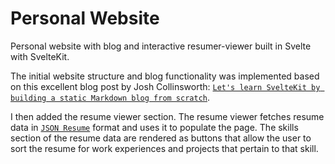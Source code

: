 # Personal Website

Personal website with blog and interactive resumer-viewer built in Svelte with SvelteKit.

The initial website structure and blog functionality was implemented based on this excellent blog post by Josh Collinsworth: [`Let's learn SvelteKit by building a static Markdown blog from scratch`](https://joshcollinsworth.com/blog/build-static-sveltekit-markdown-blog).

I then added the resume viewer section. The resume viewer fetches resume data in [`JSON Resume`](https://jsonresume.org/schema/) format and uses it to populate the page. The skills section of the resume data are rendered as buttons that allow the user to sort the resume for work experiences and projects that pertain to that skill.